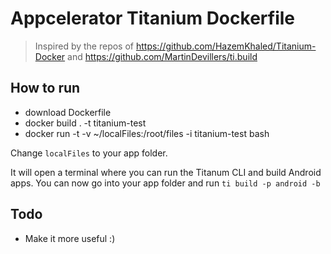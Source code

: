 # Appcelerator Titanium Dockerfile

> Inspired by the repos of https://github.com/HazemKhaled/Titanium-Docker and https://github.com/MartinDevillers/ti.build

## How to run

* download Dockerfile
* docker build . -t titanium-test
* docker run -t -v ~/localFiles:/root/files -i titanium-test bash

Change `localFiles` to your app folder.

It will open a terminal where you can run the Titanum CLI and build Android apps. You can now go into your app folder and run `ti build -p android -b`


## Todo

* Make it more useful :)
